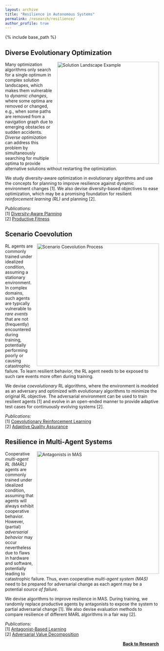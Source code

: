 ```yaml
---
layout: archive
title: "Resilience in Autonomous Systems"
permalink: /research/resilience/
author_profile: true
---
```


{% include base_path %}

## Diverse Evolutionary Optimization

<img src="https://thomyphan.github.io/images/research/solution_landscape_example.png" title="Optimization Problem with Multiple Optima" style="float:right; width:250pt;padding-left:10px;"  alt="Solution Landscape Example"/>

Many optimization algorithms only search for a single optimum in complex solution landscapes, which makes them vulnerable to *dynamic changes*, where some optima are removed or changed, e.g., when some paths are removed from a navigation graph due to emerging obstacles or sudden accidents. *Diverse optimization* can address this problem by simultaneously searching for multiple optima to provide alternative solutions without restarting the optimization.

We study diversity-aware optimization in evolutionary algorithms and use the concepts for planning to improve resilience against dynamic environment changes [1]. We also devise diversity-based objectives to ease optimization, which may be a promising foundation for resilient *reinforcement learning (RL)* and planning [2].

*Publications:*  
[1] [Diversity-Aware Planning](https://thomyphan.github.io/publication/2018-09-01-icac-gabor)  
[2] [Productive Fitness](https://thomyphan.github.io/publication/2021-01-01-naco-gabor)  

## Scenario Coevolution

<img src="https://thomyphan.github.io/images/research/scenario_coevolution.png" title="Scenario Coevolution Process" style="float:right; width:300pt;padding-left:10px;"  alt="Scenario Coevolution Process"/>

RL agents are commonly trained under idealized condition, assuming a stationary environment. In complex domains, such agents are typically vulnerable to *rare events* that are not (frequently) encountered during training, potentially performing poorly or causing catastrophic failure. To learn resilient behavior, the RL agent needs to be exposed to such rare events more often during training.

We devise *coevolutionary* RL algorithms, where the environment is modeled as an adversary and optimized with evolutionary algorithms to minimize the original RL objective. The adversarial environment can be used to train resilient agents [1] and evolve in an open-ended manner to provide adaptive test cases for continuously evolving systems [2].

*Publications:*  
[1] [Coevolutionary Reinforcement Learning](https://thomyphan.github.io/publication/2019-06-01-gecco-gabor)  
[2] [Adaptive Quality Assurance](https://thomyphan.github.io/publication/2020-01-01-sttt-gabor)  

## Resilience in Multi-Agent Systems

<img src="https://thomyphan.github.io/images/research/antagonist_in_MAS.png" title="Smart Factory with Antagonists" style="float:right; width:300pt;padding-left:10px;"  alt="Antagonists in MAS"/>

Cooperative *multi-agent RL (MARL)* agents are commonly trained under idealized condition, assuming that agents will always exhibit cooperative behavior. However, (partial) *adversarial behavior* may occur nevertheless due to flaws in hardware and software, potentially leading to catastrophic failure. Thus, even cooperative *multi-agent system (MAS)* need to be prepared for adversarial change as each agent may be a potential *source of failure*.

We devise algorithms to improve resilience in MAS. During training, we randomly replace productive agents by antagonists to expose the system to partial adversarial change [1]. We also devise evaluation methods to compare resilience of different MARL algorithms in a fair way [2].

*Publications:*  
[1] [Antagonist-Based Learning](https://thomyphan.github.io/publication/2020-05-01-aamas-phan)  
[2] [Adversarial Value Decomposition](https://thomyphan.github.io/publication/2021-02-01-aaai-phan)  

<div style="float: right;">
    <a href="https://thomyphan.github.io/research/"><strong>Back to Research</strong></a>
</div>